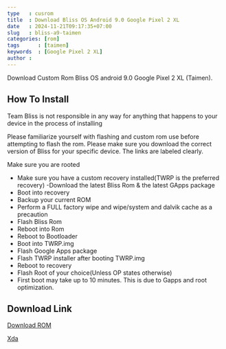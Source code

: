 ```yaml
---
type   : cusrom
title  : Download Bliss OS Android 9.0 Google Pixel 2 XL
date   : 2024-11-21T09:17:35+07:00
slug   : bliss-a9-taimen
categories: [rom]
tags      : [taimen]
keywords  : [Google Pixel 2 XL]
author :
---
```


Download Custom Rom Bliss OS android 9.0 Google Pixel 2 XL (Taimen).

## How To Install 
Team Bliss is not responsible in any way for anything that happens to your device in the process of installing

Please familiarize yourself with flashing and custom rom use before attempting to flash the rom. Please make sure you download the correct version of Bliss for your specific device. The links are labeled clearly.​

Make sure you are rooted

- Make sure you have a custom recovery installed(TWRP is the preferred recovery)
-Download the latest Bliss Rom & the latest GApps package
- Boot into recovery
- Backup your current ROM
- Perform a FULL factory wipe and wipe/system and dalvik cache as a precaution
- Flash Bliss Rom
- Reboot into Rom
- Reboot to Bootloader
- Boot into TWRP.img
- Flash Google Apps package
- Flash TWRP installer after booting TWRP.img
- Reboot to recovery
- Flash Root of your choice(Unless OP states otherwise)
- First boot may take up to 10 minutes. This is due to Gapps and root optimization.

## Download Link
[Download ROM](https://androidfilehost.com/?fid=1395089523397933399)

[Xda](https://xdaforums.com/t/rom-blissroms-11-7-pie-9-0-0-stable-official-weeklies-4-4-2019-updated.3857485/)
